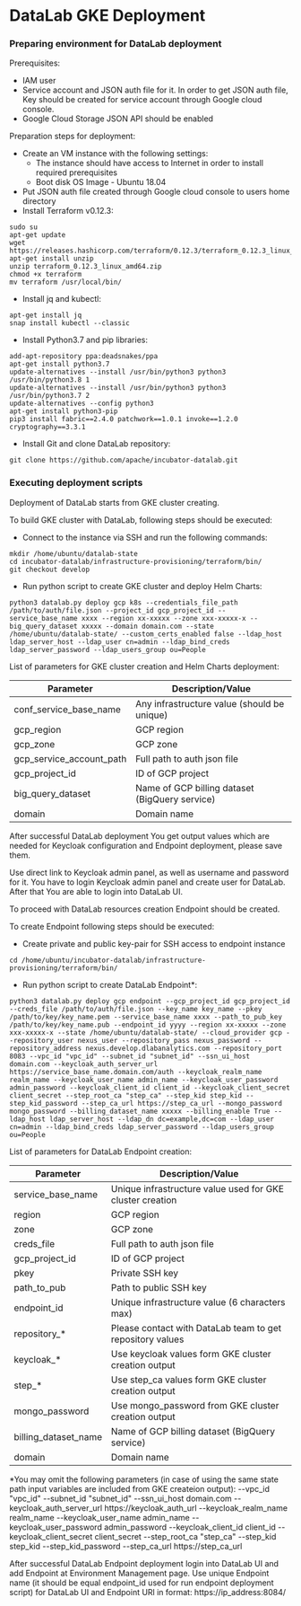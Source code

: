 # DataLab GKE Deployment <a name="DataLab_Deployment"></a>

### Preparing environment for DataLab deployment <a name="Env_for_DataLab"></a>

Prerequisites:

- IAM user
- Service account and JSON auth file for it. In order to get JSON auth file, Key should be created for service account 
through Google cloud console.
- Google Cloud Storage JSON API should be enabled

Preparation steps for deployment:

- Create an VM instance with the following settings:
    - The instance should have access to Internet in order to install required prerequisites
    - Boot disk OS Image - Ubuntu 18.04
- Put JSON auth file created through Google cloud console to users home directory
- Install Terraform v0.12.3:
```
sudo su
apt-get update
wget https://releases.hashicorp.com/terraform/0.12.3/terraform_0.12.3_linux_amd64.zip
apt-get install unzip
unzip terraform_0.12.3_linux_amd64.zip
chmod +x terraform
mv terraform /usr/local/bin/
```
- Install jq and kubectl:
```
apt-get install jq
snap install kubectl --classic
```
- Install Python3.7 and pip libraries:
```
add-apt-repository ppa:deadsnakes/ppa
apt-get install python3.7
update-alternatives --install /usr/bin/python3 python3 /usr/bin/python3.8 1
update-alternatives --install /usr/bin/python3 python3 /usr/bin/python3.7 2
update-alternatives --config python3
apt-get install python3-pip
pip3 install fabric==2.4.0 patchwork==1.0.1 invoke==1.2.0 cryptography==3.3.1
```
- Install Git and clone DataLab repository:
```
git clone https://github.com/apache/incubator-datalab.git
```

### Executing deployment scripts

Deployment of DataLab starts from GKE cluster creating.

To build GKE cluster with DataLab, following steps should be executed:

- Connect to the instance via SSH and run the following commands:
```
mkdir /home/ubuntu/datalab-state
cd incubator-datalab/infrastructure-provisioning/terraform/bin/
git checkout develop
```
- Run python script to create GKE cluster and deploy Helm Charts:
```
python3 datalab.py deploy gcp k8s --credentials_file_path /path/to/auth/file.json --project_id gcp_project_id --service_base_name xxxx --region xx-xxxxx --zone xxx-xxxxx-x --big_query_dataset xxxxx --domain domain.com --state /home/ubuntu/datalab-state/ --custom_certs_enabled false --ldap_host ldap_server_host --ldap_user cn=admin --ldap_bind_creds ldap_server_password --ldap_users_group ou=People
```

List of parameters for GKE cluster creation and Helm Charts deployment:

| Parameter                    | Description/Value                                                                     |
|------------------------------|---------------------------------------------------------------------------------------|
| conf\_service\_base\_name    | Any infrastructure value (should be unique)										   |
| gcp\_region                  | GCP region                                                                            |
| gcp\_zone                    | GCP zone                                                                              |
| gcp\_service\_account\_path  | Full path to auth json file                                                           |
| gcp\_project\_id             | ID of GCP project                                                                     |
| big\_query\_dataset 	       | Name of GCP billing dataset (BigQuery service)                                        |
| domain 	                   | Domain name                                                                           |,

After successful DataLab deployment You get output values which are needed for Keycloak configuration and Endpoint deployment, please save them.

Use direct link to Keycloak admin panel, as well as username and password for it. You have to login Keycloak admin panel and create user for DataLab. After that You are able to login into DataLab UI.

To proceed with DataLab resources creation Endpoint should be created.

To create Endpoint following steps should be executed:

- Create private and public key-pair for SSH access to endpoint instance
```
cd /home/ubuntu/incubator-datalab/infrastructure-provisioning/terraform/bin/
```
- Run python script to create DataLab Endpoint*:
```
python3 datalab.py deploy gcp endpoint --gcp_project_id gcp_project_id --creds_file /path/to/auth/file.json --key_name key_name --pkey /path/to/key/key_name.pem --service_base_name xxxx --path_to_pub_key /path/to/key/key_name.pub --endpoint_id yyyy --region xx-xxxxx --zone xxx-xxxxx-x --state /home/ubuntu/datalab-state/ --cloud_provider gcp --repository_user nexus_user --repository_pass nexus_password --repository_address nexus.develop.dlabanalytics.com --repository_port 8083 --vpc_id "vpc_id" --subnet_id "subnet_id" --ssn_ui_host domain.com --keycloak_auth_server_url https://service_base_name.domain.com/auth --keycloak_realm_name realm_name --keycloak_user_name admin_name --keycloak_user_password admin_password --keycloak_client_id client_id --keycloak_client_secret client_secret --step_root_ca "step_ca" --step_kid step_kid --step_kid_password --step_ca_url https://step_ca_url --mongo_password mongo_password --billing_dataset_name xxxxx --billing_enable True --ldap_host ldap_server_host --ldap_dn dc=example,dc=com --ldap_user cn=admin --ldap_bind_creds ldap_server_password --ldap_users_group ou=People
```
List of parameters for DataLab Endpoint creation:

| Parameter                    | Description/Value                                                                     |
|------------------------------|---------------------------------------------------------------------------------------|
| service\_base\_name          | Unique infrastructure value used for GKE cluster creation  						   |
| region                       | GCP region                                                                            |
| zone                         | GCP zone                                                                              |
| creds\_file                  | Full path to auth json file                                                           |
| gcp\_project\_id             | ID of GCP project                                                                     |
| pkey                         | Private SSH key						                            				   |
| path\_to\_pub                | Path to public SSH key                                                                |
| endpoint_id                  | Unique infrastructure value (6 characters max)                                        |
| repository\_*                | Please contact with DataLab team to get repository values                             |
| keycloak\_*                  | Use keycloak values form GKE cluster creation output                                  |
| step\_*                      | Use step\_ca values form GKE cluster creation output                                  |
| mongo\_password              | Use mongo\_password from GKE cluster creation output                                  |
| billing\_dataset\_name       | Name of GCP billing dataset (BigQuery service)                                        |
| domain 	                   | Domain name                                                                           |

*You may omit the following parameters (in case of using the same state path input variables are included from GKE createion output): --vpc_id "vpc_id" --subnet_id "subnet_id" --ssn_ui_host domain.com --keycloak_auth_server_url https://keycloak_auth_url --keycloak_realm_name realm_name --keycloak_user_name admin_name --keycloak_user_password admin_password --keycloak_client_id client_id --keycloak_client_secret client_secret --step_root_ca "step_ca" --step_kid step_kid --step_kid_password --step_ca_url https://step_ca_url 

After successful DataLab Endpoint deployment login into DataLab UI and add Endpoint at Environment Management page.
Use unique Endpoint name (it should be equal endpoint_id used for run endpoint deployment script) for DataLab UI and Endpoint URl in format: https://ip_address:8084/
